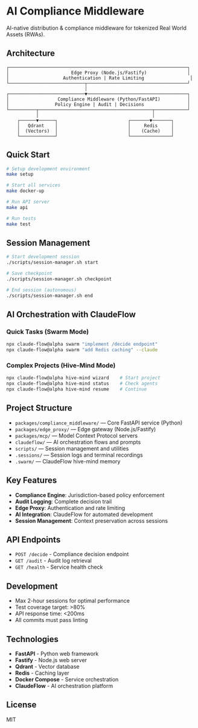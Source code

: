 # AI Compliance Middleware

AI-native distribution & compliance middleware for tokenized Real World Assets (RWAs).

## Architecture

```
┌──────────────────────────────────────────────────────────────────┐
│                       Edge Proxy (Node.js/Fastify)               │
│                    Authentication | Rate Limiting                 │
└────────────────────────────┬─────────────────────────────────────┘
                             │
┌────────────────────────────▼─────────────────────────────────────┐
│                  Compliance Middleware (Python/FastAPI)          │
│                 Policy Engine | Audit | Decisions                │
└──────────┬──────────────────────────────────────────┬────────────┘
           │                                          │
    ┌──────▼──────┐                          ┌───────▼───────┐
    │   Qdrant    │                          │     Redis     │
    │  (Vectors)  │                          │    (Cache)    │
    └─────────────┘                          └───────────────┘
```

## Quick Start

```bash
# Setup development environment
make setup

# Start all services
make docker-up

# Run API server
make api

# Run tests
make test
```

## Session Management

```bash
# Start development session
./scripts/session-manager.sh start

# Save checkpoint
./scripts/session-manager.sh checkpoint

# End session (autonomous)
./scripts/session-manager.sh end
```

## AI Orchestration with ClaudeFlow

### Quick Tasks (Swarm Mode)
```bash
npx claude-flow@alpha swarm "implement /decide endpoint"
npx claude-flow@alpha swarm "add Redis caching" --claude
```

### Complex Projects (Hive-Mind Mode)
```bash
npx claude-flow@alpha hive-mind wizard    # Start project
npx claude-flow@alpha hive-mind status    # Check agents
npx claude-flow@alpha hive-mind resume    # Continue
```

## Project Structure

- `packages/compliance_middleware/` — Core FastAPI service (Python)
- `packages/edge_proxy/` — Edge gateway (Node.js/Fastify)
- `packages/mcp/` — Model Context Protocol servers
- `claudeflow/` — AI orchestration flows and prompts
- `scripts/` — Session management and utilities
- `.sessions/` — Session logs and terminal recordings
- `.swarm/` — ClaudeFlow hive-mind memory

## Key Features

- **Compliance Engine**: Jurisdiction-based policy enforcement
- **Audit Logging**: Complete decision trail
- **Edge Proxy**: Authentication and rate limiting
- **AI Integration**: ClaudeFlow for automated development
- **Session Management**: Context preservation across sessions

## API Endpoints

- `POST /decide` - Compliance decision endpoint
- `GET /audit` - Audit log retrieval
- `GET /health` - Service health check

## Development

- Max 2-hour sessions for optimal performance
- Test coverage target: >80%
- API response time: <200ms
- All commits must pass linting

## Technologies

- **FastAPI** - Python web framework
- **Fastify** - Node.js web server
- **Qdrant** - Vector database
- **Redis** - Caching layer
- **Docker Compose** - Service orchestration
- **ClaudeFlow** - AI orchestration platform

## License

MIT